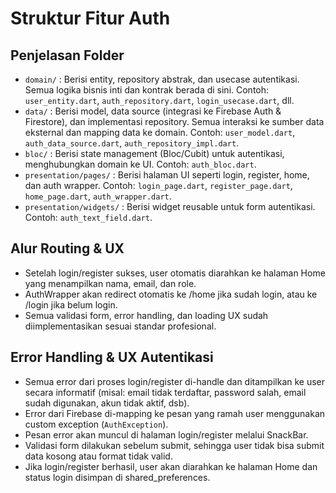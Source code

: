 # Struktur Fitur Auth

## Penjelasan Folder

- `domain/` : Berisi entity, repository abstrak, dan usecase autentikasi. Semua logika bisnis inti dan kontrak berada di sini. Contoh: `user_entity.dart`, `auth_repository.dart`, `login_usecase.dart`, dll.
- `data/` : Berisi model, data source (integrasi ke Firebase Auth & Firestore), dan implementasi repository. Semua interaksi ke sumber data eksternal dan mapping data ke domain. Contoh: `user_model.dart`, `auth_data_source.dart`, `auth_repository_impl.dart`.
- `bloc/` : Berisi state management (Bloc/Cubit) untuk autentikasi, menghubungkan domain ke UI. Contoh: `auth_bloc.dart`.
- `presentation/pages/` : Berisi halaman UI seperti login, register, home, dan auth wrapper. Contoh: `login_page.dart`, `register_page.dart`, `home_page.dart`, `auth_wrapper.dart`.
- `presentation/widgets/` : Berisi widget reusable untuk form autentikasi. Contoh: `auth_text_field.dart`.

## Alur Routing & UX

- Setelah login/register sukses, user otomatis diarahkan ke halaman Home yang menampilkan nama, email, dan role.
- AuthWrapper akan redirect otomatis ke /home jika sudah login, atau ke /login jika belum login.
- Semua validasi form, error handling, dan loading UX sudah diimplementasikan sesuai standar profesional.

## Error Handling & UX Autentikasi

- Semua error dari proses login/register di-handle dan ditampilkan ke user secara informatif (misal: email tidak terdaftar, password salah, email sudah digunakan, akun tidak aktif, dsb).
- Error dari Firebase di-mapping ke pesan yang ramah user menggunakan custom exception (`AuthException`).
- Pesan error akan muncul di halaman login/register melalui SnackBar.
- Validasi form dilakukan sebelum submit, sehingga user tidak bisa submit data kosong atau format tidak valid.
- Jika login/register berhasil, user akan diarahkan ke halaman Home dan status login disimpan di shared_preferences.
